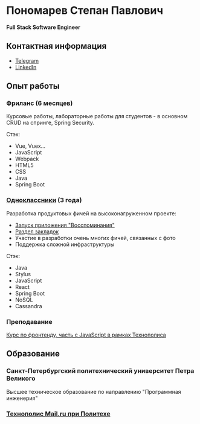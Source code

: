 # Пономарев Степан Павлович
**Full Stack Software Engineer**

## Контактная информация
* [Telegram](https://t.me/ponomarevs)
* [LinkedIn](https://www.linkedin.com/in/stepan-ponomarev-846502193)
    
## Опыт работы
### Фриланс (6 месяцев)
Курсовые работы, лабораторные работы для студентов - в основном CRUD на спринге, Spring Security.

Стэк: 
- Vue, Vuex...
- JavaScript
- Webpack
- HTML5
- CSS
- Java
- Spring Boot   

### [Одноклассники](https://ok.ru/) (3 года)
Разработка продуктовых фичей на высоконагруженном проекте:
- [Запуск приложения "Восспоминания"](https://ok.ru/app/memories)
- [Раздел закладок](https://ok.ru/bookmarks)
- Участие в разработки очень многих фичей, связанных с фото
- Поддержка сложной инфраструктуры

Стэк: 
- Java
- Stylus
- JavaScript
- React
- Spring Boot
- NoSQL
- Cassandra

### Преподавание 
[Курс по фронтенду, часть с JavaScript в рамках Технополиса](https://ok.ru/group/53245288710321/video/c10545073)
  
## Образование
### Санкт-Петербургский политехнический университет Петра Великого
Высшее техническое образование по направлению "Программная инженерия"
### [Технополис Mail.ru при Политехе](https://polis.vk.company)
